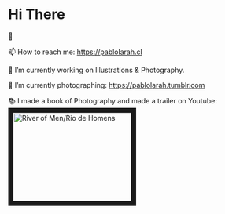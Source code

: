 <h1>Hi There</h1> 👋

 📫 How to reach me: <https://pablolarah.cl> 
 
 
 🔭 I’m currently working on Illustrations & Photography.
 
 
 🌱 I’m currently photographing: <https://pablolarah.tumblr.com>  


 📚 I made a book of Photography and made a trailer on Youtube: 
 <a href="http://www.youtube.com/watch?feature=player_embedded&v=S1AGVBR7mh0
" target="_blank"><img src="http://img.youtube.com/vi/YS1AGVBR7mh0/0.jpg" 
alt="River of Men/Rio de Homens" width="240" height="180" border="10" /></a>

<!--
**pablolarah/pablolarah** is a ✨ _special_ ✨ repository because its `README.md` (this file) appears on your GitHub profile.

Here are some ideas to get you started:

- 🔭 I’m currently working on ...
- 🌱 I’m currently learning ...
- 👯 I’m looking to collaborate on ...
- 🤔 I’m looking for help with ...
- 💬 Ask me about ...
- 📫 How to reach me: ...
- 😄 Pronouns: ...
- ⚡ Fun fact: ...
-->
